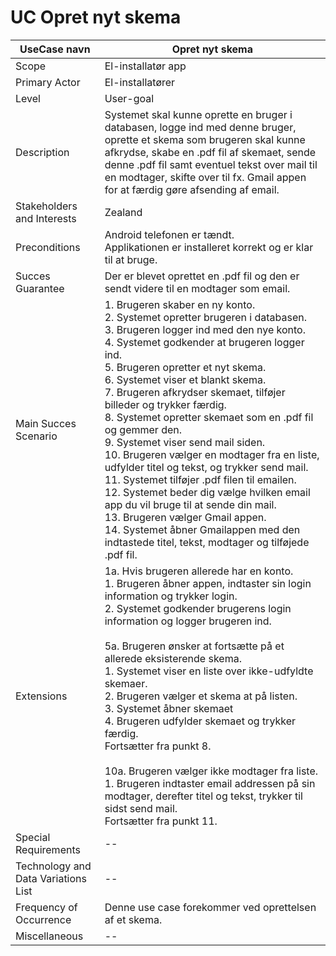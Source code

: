 # UC Opret nyt skema

UseCase navn | Opret nyt skema | 
-------------| -------------------------------| 
Scope        | El-installatør app
Primary Actor| El-installatører
Level        | User-goal
Description  | Systemet skal kunne oprette en bruger i databasen, logge ind med denne bruger, oprette et skema som brugeren skal kunne afkrydse, skabe en .pdf fil af skemaet, sende denne .pdf fil samt eventuel tekst over mail til en modtager, skifte over til fx. Gmail appen for at færdig gøre afsending af email.
Stakeholders and Interests  | Zealand
Preconditions  | Android telefonen er tændt.<br> Applikationen er installeret korrekt og er klar til at bruge.
Succes Guarantee  |  Der er blevet oprettet en .pdf fil og den er sendt videre til en modtager som email.  
Main Succes Scenario  | 1. Brugeren skaber en ny konto.<br> 2. Systemet opretter brugeren i databasen.<br> 3. Brugeren logger ind med den nye konto.<br> 4. Systemet godkender at brugeren logger ind.<br> 5. Brugeren opretter et nyt skema.<br> 6. Systemet viser et blankt skema.<br> 7. Brugeren afkrydser skemaet, tilføjer billeder og trykker færdig.<br> 8. Systemet opretter skemaet som en .pdf fil og gemmer den.<br> 9. Systemet viser send mail siden.<br> 10. Brugeren vælger en modtager fra en liste, udfylder titel og tekst, og trykker send mail.<br> 11. Systemet tilføjer .pdf filen til emailen.<br> 12. Systemet beder dig vælge hvilken email app du vil bruge til at sende din mail.<br> 13. Brugeren vælger Gmail appen.<br> 14. Systemet åbner Gmailappen med den indtastede titel, tekst, modtager og tilføjede .pdf fil.
Extensions  | 1a. Hvis brugeren allerede har en konto.<br> 1. Brugeren åbner appen, indtaster sin login information og trykker login.<br> 2. Systemet godkender brugerens login information og logger brugeren ind.<br><br> 5a. Brugeren ønsker at fortsætte på et allerede eksisterende skema.<br> 1. Systemet viser en liste over ikke-udfyldte skemaer.<br> 2. Brugeren vælger et skema at på listen.<br> 3. Systemet åbner skemaet<br> 4. Brugeren udfylder skemaet og trykker færdig.<br> Fortsætter fra punkt 8.<br><br> 10a. Brugeren vælger ikke modtager fra liste.<br> 1. Brugeren indtaster email addressen på sin modtager, derefter titel og tekst, trykker til sidst send mail.<br> Fortsætter fra punkt 11.  
Special Requirements  | --
Technology and Data Variations List  | --
Frequency of Occurrence  | Denne use case forekommer ved oprettelsen af et skema. 
Miscellaneous  | --
